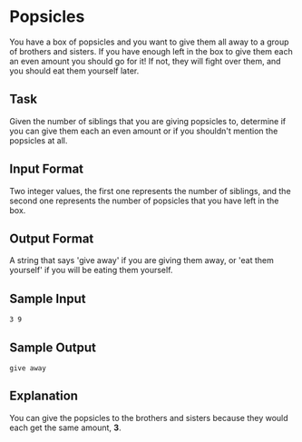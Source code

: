 # Popsicles

You have a box of popsicles and you want to give them all away to a group of brothers and sisters. If you have enough left in the box to give them each an even amount you should go for it! If not, they will fight over them, and you should eat them yourself later.

## Task

Given the number of siblings that you are giving popsicles to, determine if you can give them each an even amount or if you shouldn't mention the popsicles at all.

## Input Format

Two integer values, the first one represents the number of siblings, and the second one represents the number of popsicles that you have left in the box.

## Output Format

A string that says 'give away' if you are giving them away, or 'eat them yourself' if you will be eating them yourself.

## Sample Input

```=
3 9
```

## Sample Output

```=
give away
```

## Explanation

You can give the popsicles to the brothers and sisters because they would each get the same amount, **3**.
